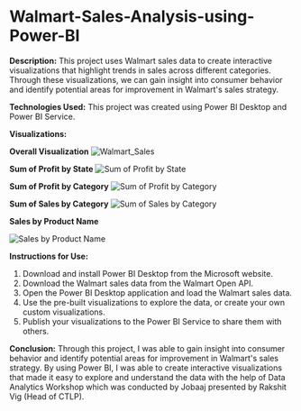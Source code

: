 # Walmart-Sales-Analysis-using-Power-BI

**Description:**
This project uses Walmart sales data to create interactive visualizations that highlight trends in sales across different categories. Through these visualizations, we can gain insight into consumer behavior and identify potential areas for improvement in Walmart's sales strategy.


**Technologies Used:**
This project was created using Power BI Desktop and Power BI Service.


**Visualizations:**

**Overall Visualization**
![Walmart_Sales](https://user-images.githubusercontent.com/101935380/224080834-e3aef7ca-7de9-47ae-8d40-752f3b6a031d.jpg)

**Sum of Profit by State**
![Sum of Profit by State](https://user-images.githubusercontent.com/101935380/224081444-e051dd00-6e7b-4c0a-99fc-ba335de89e68.jpg)

**Sum of Profit by Category**
![Sum of Profit by Category](https://user-images.githubusercontent.com/101935380/224081926-239829b4-f0b4-482c-97ef-fab2ebd91edd.jpg)

**Sum of Sales by Category**
![Sum of Sales by Category](https://user-images.githubusercontent.com/101935380/224082234-616d6814-662c-4b2c-99c4-4838759d2904.jpg)

**Sales by Product Name**

![Sales by Product Name](https://user-images.githubusercontent.com/101935380/224082738-c63bbdfe-f6c3-42e9-98ad-cb79a2328bd4.jpg)


**Instructions for Use:**
1. Download and install Power BI Desktop from the Microsoft website.
2. Download the Walmart sales data from the Walmart Open API.
3. Open the Power BI Desktop application and load the Walmart sales data.
4. Use the pre-built visualizations to explore the data, or create your own custom visualizations.
5. Publish your visualizations to the Power BI Service to share them with others.


**Conclusion:** 
Through this project, I was able to gain insight into consumer behavior and identify potential areas for improvement in Walmart's sales strategy. By using Power BI, I was able to create interactive visualizations that made it easy to explore and understand the data with the help of Data Analytics Workshop which was conducted by Jobaaj presented by Rakshit Vig (Head of CTLP).

